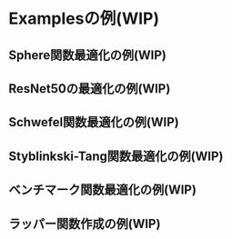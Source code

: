 # Examplesの例(WIP)

## Sphere関数最適化の例(WIP)

## ResNet50の最適化の例(WIP)

## Schwefel関数最適化の例(WIP)

## Styblinkski-Tang関数最適化の例(WIP)

## ベンチマーク関数最適化の例(WIP)

## ラッパー関数作成の例(WIP)
